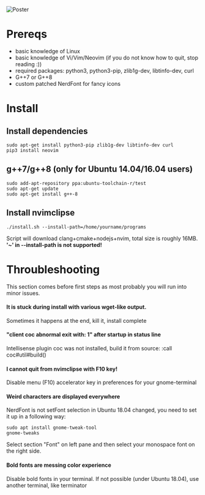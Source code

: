 ![Poster](/images/poster.png)

# Prereqs
* basic knowledge of Linux
* basic knowledge of Vi/Vim/Neovim (if you do not know how to quit, stop reading :))
* required packages: python3, python3-pip, zlib1g-dev, libtinfo-dev, curl
* G++7 or G++8
* custom patched NerdFont for fancy icons

# Install
## Install dependencies
```
sudo apt-get install python3-pip zlib1g-dev libtinfo-dev curl
pip3 install neovim
```

## g++7/g++8 (only for Ubuntu 14.04/16.04 users)
```
sudo add-apt-repository ppa:ubuntu-toolchain-r/test
sudo apt-get update
sudo apt-get install g++-8
```

## Install nvimclipse
```
./install.sh --install-path=/home/yourname/programs
```
Script will download clang+cmake+nodejs+nvim, total size is roughly 16MB. **'~' in --install-path is not supported!**

# Throubleshooting
This section comes before first steps as most probably you will run into minor issues.

#### It is stuck during install with various wget-like output.
Sometimes it happens at the end, kill it, install complete

#### "client coc abnormal exit with: 1" after startup in status line
Intellisense plugin coc was not installed, build it from source:
:call coc#util#build()

#### I cannot quit from nvimclipse with F10 key!
Disable menu (F10) accelerator key in preferences for your gnome-terminal

#### Weird characters are displayed everywhere
NerdFont is not setFont selection in Ubuntu 18.04 changed, you need to set it up in a following way:
```
sudo apt install gnome-tweak-tool
gnome-tweaks
```
Select section "Font" on left pane and then select your monospace font on the right side.

#### Bold fonts are messing color experience
Disable bold fonts in your terminal. If not possible (under Ubuntu 18.04), use another terminal, like terminator

